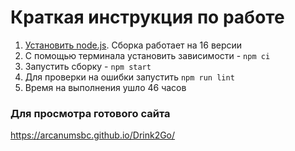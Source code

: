 # Краткая инструкция по работе

1. [Установить node.js](https://nodejs.org/download/release/latest-v16.x/). Сборка работает на 16 версии
2. С помощью терминала установить зависимости - `npm ci`
3. Запустить сборку - `npm start`
4. Для проверки на ошибки запустить `npm run lint`
5. Время на выполнения ушло 46 часов

### Для просмотра готового сайта
https://arcanumsbc.github.io/Drink2Go/
